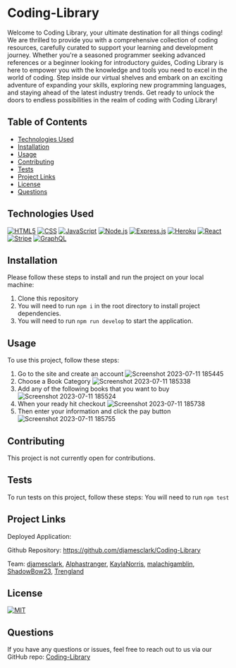 # Coding-Library
Welcome to Coding Library, your ultimate destination for all things coding! We are thrilled to provide you with a comprehensive collection of coding resources, carefully curated to support your learning and development journey. Whether you're a seasoned programmer seeking advanced references or a beginner looking for introductory guides, Coding Library is here to empower you with the knowledge and tools you need to excel in the world of coding. Step inside our virtual shelves and embark on an exciting adventure of expanding your skills, exploring new programming languages, and staying ahead of the latest industry trends. Get ready to unlock the doors to endless possibilities in the realm of coding with Coding Library!
  
  
## Table of Contents

- [Technologies Used](#technologies-used)
- [Installation](#installation)
- [Usage](#usage)
- [Contributing](#contributing)
- [Tests](#tests)
- [Project Links](#project-links)
- [License](#license)
- [Questions](#questions)

## Technologies Used

[![HTML5](https://img.shields.io/badge/HTML5-v5-orange)](https://developer.mozilla.org/en-US/docs/Web/Guide/HTML/HTML5)
[![CSS](https://img.shields.io/badge/CSS-v3-blue)](https://developer.mozilla.org/en-US/docs/Web/CSS)
[![JavaScript](https://img.shields.io/badge/JavaScript-ES6+-yellow)](https://www.ecma-international.org/ecma-262/)
[![Node.js](https://img.shields.io/badge/Node.js-v14.17.0-green)](https://nodejs.org/)
[![Express.js](https://img.shields.io/badge/Express.js-v4.17.1-lightgrey)](https://expressjs.com/)
[![Heroku](https://img.shields.io/badge/Heroku-deployed-purple)](https://www.heroku.com/)
[![React](https://img.shields.io/badge/React-v16.13.1-61DAFB)](https://react.dev/)
[![Stripe](https://img.shields.io/badge/Stripe-v8.67.0-370140)](https://stripe.com/)
[![GraphQL](https://img.shields.io/badge/GraphQL-v16.3.0-1E4294)](https://graphql.org/)


## Installation

Please follow these steps to install and run the project on your local machine:

1. Clone this repository
2. You will need to run `npm i` in the root directory to install project dependencies.
3. You will need to run `npm run develop` to start the application.

  
## Usage
  
To use this project, follow these steps:
1. Go to the site and create an account
   ![Screenshot 2023-07-11 185445](https://github.com/djamesclark/Coding-Library/assets/120299691/1f9c8278-29e1-4a23-ae6c-341f12ed2136)
2. Choose a Book Category
   ![Screenshot 2023-07-11 185338](https://github.com/djamesclark/Coding-Library/assets/120299691/66e0f6a8-31ba-4db4-96b2-5aefc53b90cd)
3. Add any of the following books that you want to buy
   ![Screenshot 2023-07-11 185524](https://github.com/djamesclark/Coding-Library/assets/120299691/a2bd859d-b75f-4d6e-a945-ee5214cafe8c)
4. When your ready hit checkout 
  ![Screenshot 2023-07-11 185738](https://github.com/djamesclark/Coding-Library/assets/120299691/31dff6e0-fd3c-497f-ab88-104b73c57405)
5. Then enter your information and click the pay button 
  ![Screenshot 2023-07-11 185755](https://github.com/djamesclark/Coding-Library/assets/120299691/f932005d-6418-4f11-ad65-f291588b2893)



## Contributing

This project is not currently open for contributions.

## Tests

To run tests on this project, follow these steps:
You will need to run `npm test`
  
## Project Links
  
Deployed Application:  

Github Repository: https://github.com/djamesclark/Coding-Library

Team: [djamesclark](https://github.com/djamesclark), [Alphastranger](https://github.com/Alphastranger), [KaylaNorris](https://github.com/KaylaNorris), [malachigamblin](https://github.com/malachigamblin), [ShadowBow23](https://github.com/ShadowBox23), [Trengland](https://github.com/Trengland)

## License
[![MIT](https://img.shields.io/badge/MIT-License-red)](https://www.mit.edu/~amini/LICENSE.md)
## Questions

If you have any questions or issues, feel free to reach out to us via our GitHub repo: [Coding-Library](https://github.com/djamesclark/Coding-Library)
